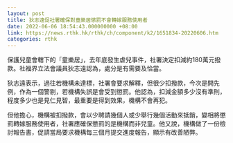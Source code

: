 ```yaml
---
layout: post
title: 狄志遠促社署確保對童樂居懲罰不會轉嫁服務使用者
date: 2022-06-06 18:54:43.000000000 +08:00
link: https://news.rthk.hk/rthk/ch/component/k2/1651834-20220606.htm
categories: rthk
---
```


保護兒童會轄下的「童樂居」，去年底發生虐兒事件，社署決定扣減約180萬元撥款。社福界立法會議員狄志遠認為，處分是有需要及恰當。

狄志遠表示，過往若機構未達標，社署會要求解釋，但很少扣撥款，今次是開先例，作為一個警剔，若機構失誤是會受到懲罰。他認為，扣減金額多少沒有準則，程度多少也是見仁見智，最重要是得到效果，機構不會再犯。

但他擔心，機構被扣撥款，會以少聘請幾個人或少舉行幾個活動來抵銷，變相將懲罰轉嫁服務使用者，社署應確保懲罰的是機構而非兒童。他又說，機構做了一份檢討報告書，促請當局要求機構每三個月提交進度報告，顯示有改善陋弊。
